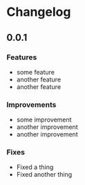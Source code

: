 Changelog
=========

0.0.1
------

### Features
* some feature
* another feature
* another feature

### Improvements
* some improvement
* another improvement
* another improvement

### Fixes
* Fixed a thing
* Fixed another thing
